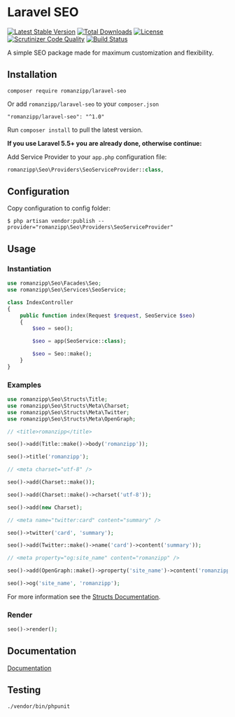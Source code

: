 # Laravel SEO

[![Latest Stable Version](https://poser.pugx.org/romanzipp/laravel-seo/version)](https://packagist.org/packages/romanzipp/laravel-seo)
[![Total Downloads](https://poser.pugx.org/romanzipp/laravel-seo/downloads)](https://packagist.org/packages/romanzipp/laravel-seo)
[![License](https://poser.pugx.org/romanzipp/laravel-seo/license)](https://packagist.org/packages/romanzipp/laravel-seo)
[![Scrutinizer Code Quality](https://scrutinizer-ci.com/g/romanzipp/Laravel-SEO/badges/quality-score.png?b=master)](https://scrutinizer-ci.com/g/romanzipp/Laravel-SEO/?branch=master)
[![Build Status](https://api.travis-ci.org/romanzipp/Laravel-SEO.svg?branch=master)](https://travis-ci.org/romanzipp/Laravel-SEO)

A simple SEO package made for maximum customization and flexibility.

## Installation

```
composer require romanzipp/laravel-seo
```

Or add `romanzipp/laravel-seo` to your `composer.json`

```
"romanzipp/laravel-seo": "^1.0"
```

Run `composer install` to pull the latest version.

**If you use Laravel 5.5+ you are already done, otherwise continue:**

Add Service Provider to your `app.php` configuration file:

```php
romanzipp\Seo\Providers\SeoServiceProvider::class,
```

## Configuration

Copy configuration to config folder:

```
$ php artisan vendor:publish --provider="romanzipp\Seo\Providers\SeoServiceProvider"
```

## Usage

### Instantiation

```php
use romanzipp\Seo\Facades\Seo;
use romanzipp\Seo\Services\SeoService;

class IndexController
{
    public function index(Request $request, SeoService $seo)
    {
        $seo = seo();

        $seo = app(SeoService::class);

        $seo = Seo::make();
    }
}
```

### Examples

```php
use romanzipp\Seo\Structs\Title;
use romanzipp\Seo\Structs\Meta\Charset;
use romanzipp\Seo\Structs\Meta\Twitter;
use romanzipp\Seo\Structs\Meta\OpenGraph;
```

```php
// <title>romanzipp</title>

seo()->add(Title::make()->body('romanzipp'));

seo()->title('romanzipp');
```

```php
// <meta charset="utf-8" />

seo()->add(Charset::make());

seo()->add(Charset::make()->charset('utf-8'));

seo()->add(new Charset);
```

```php
// <meta name="twitter:card" content="summary" />

seo()->twitter('card', 'summary');

seo()->add(Twitter::make()->name('card')->content('summary'));
```

```php
// <meta property="og:site_name" content="romanzipp" />

seo()->add(OpenGraph::make()->property('site_name')->content('romanzipp'));

seo()->og('site_name', 'romanzipp');
```

For more information see the [Structs Documentation](https://github.com/romanzipp/Laravel-SEO/blob/master/docs/structs.md).

### Render

```php
seo()->render();
```

## Documentation

[Documentation](https://github.com/romanzipp/Laravel-SEO/blob/master/docs/index.md)

## Testing

```
./vendor/bin/phpunit
```
